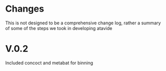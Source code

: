 # Changes

This is not designed to be a comprehensive change log, rather a summary of some of the
steps we took in developing atavide



# V.0.2

Included concoct and metabat for binning
